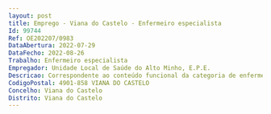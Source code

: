 ```yaml
--- 
layout: post
title: Emprego - Viana do Castelo - Enfermeiro especialista
Id: 99744
Ref: OE202207/0983
DataAbertura: 2022-07-29
DataFecho: 2022-08-26
Trabalho: Enfermeiro especialista
Empregador: Unidade Local de Saúde do Alto Minho, E.P.E.
Descricao: Correspondente ao conteúdo funcional da categoria de enfermeiro especialista da carreira de enfermagem e especial de enfermagem, tal como estabelecido no artigo 10.º A aditado aos Decretos Leis n.os 247 2009 e 248 2009, ambos de 22 09, pelo Decreto Lei n.º 71 2019, de 27 05.
CodigoPostal: 4901-858 VIANA DO CASTELO
Concelho: Viana do Castelo
Distrito: Viana do Castelo
--- 
```

